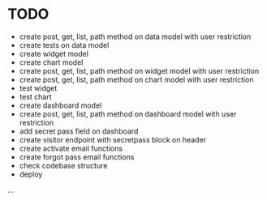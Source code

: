# TODO

- create post, get, list, path method on data model with user restriction
- create tests on data model
- create widget model
- create chart model
- create post, get, list, path method on widget model with user restriction
- create post, get, list, path method on chart model with user restriction
- test widget
- test chart
- create dashboard model
- create post, get, list, path method on dashboard model with user restriction
- add secret pass field on dashboard
- create visitor endpoint with secretpass block on header
- create activate email functions
- create forgot pass email functions
- check codebase structure
- deploy


...